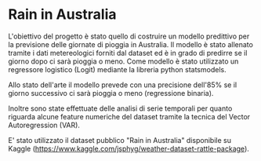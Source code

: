 # Rain in Australia


L'obiettivo del progetto è stato quello di costruire un modello predittivo per la previsione delle giornate di pioggia in Australia.
Il modello è stato allenato tramite i dati metereologici forniti dal dataset ed è in grado di predirre se il giorno dopo ci sarà pioggia o meno.
Come modello è stato utilizzato un regressore logistico (Logit) mediante la libreria python statsmodels.

Allo stato dell'arte il modello prevede con una precisione dell'85% se il giorno successivo ci sarà pioggia o meno (regressione binaria).

Inoltre sono state effettuate delle analisi di serie temporali per quanto riguarda alcune feature numeriche del dataset tramite la tecnica del Vector Autoregression (VAR).

E' stato utilizzato il dataset pubblico "Rain in Australia" disponibile su Kaggle (https://www.kaggle.com/jsphyg/weather-dataset-rattle-package).

